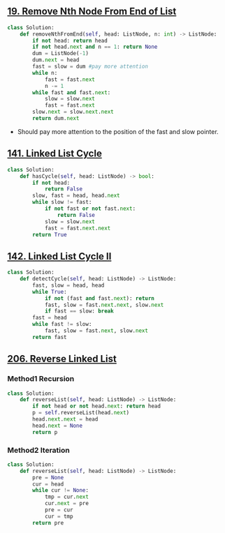 ## [19. Remove Nth Node From End of List](https://leetcode-cn.com/problems/remove-nth-node-from-end-of-list/)
```python
class Solution:
    def removeNthFromEnd(self, head: ListNode, n: int) -> ListNode:
        if not head: return head
        if not head.next and n == 1: return None
        dum = ListNode(-1)
        dum.next = head
        fast = slow = dum #pay more attention
        while n:
            fast = fast.next
            n -= 1
        while fast and fast.next:
            slow = slow.next
            fast = fast.next
        slow.next = slow.next.next
        return dum.next
```
- Should pay more attention to the position of the fast and slow pointer.

## [141. Linked List Cycle](https://leetcode-cn.com/problems/linked-list-cycle/)
```python
class Solution:
    def hasCycle(self, head: ListNode) -> bool:
        if not head:
            return False
        slow, fast = head, head.next 
        while slow != fast:
            if not fast or not fast.next:
                return False
            slow = slow.next 
            fast = fast.next.next 
        return True
```

## [142. Linked List Cycle II](https://leetcode-cn.com/problems/linked-list-cycle-ii/)
```python
class Solution:
    def detectCycle(self, head: ListNode) -> ListNode:
        fast, slow = head, head
        while True:
            if not (fast and fast.next): return
            fast, slow = fast.next.next, slow.next
            if fast == slow: break
        fast = head
        while fast != slow:
            fast, slow = fast.next, slow.next
        return fast
```

## [206. Reverse Linked List](https://leetcode-cn.com/problems/reverse-linked-list/)

### Method1 Recursion
```python
class Solution:
    def reverseList(self, head: ListNode) -> ListNode:
        if not head or not head.next: return head
        p = self.reverseList(head.next)
        head.next.next = head
        head.next = None
        return p
```

### Method2 Iteration
```python
class Solution:
    def reverseList(self, head: ListNode) -> ListNode:
        pre = None
        cur = head
        while cur != None:
            tmp = cur.next
            cur.next = pre
            pre = cur
            cur = tmp
        return pre
```

